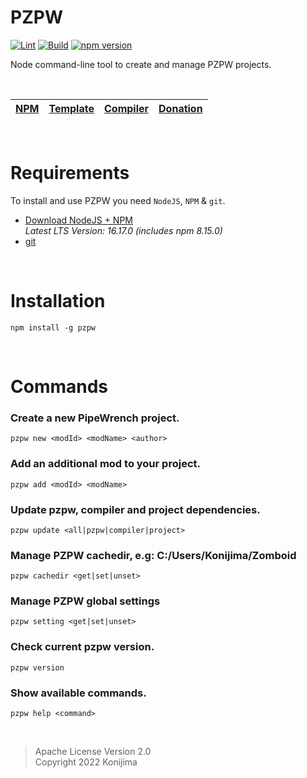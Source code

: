# PZPW

[![Lint](https://github.com/Konijima/pzpw/actions/workflows/Lint.yml/badge.svg)](https://github.com/Konijima/pzpw/actions/workflows/Lint.yml)
[![Build](https://github.com/Konijima/pzpw/actions/workflows/Build.yml/badge.svg)](https://github.com/Konijima/pzpw/actions/workflows/Build.yml)
[![npm version](https://badge.fury.io/js/pzpw.svg)](https://badge.fury.io/js/pzpw)

Node command-line tool to create and manage PZPW projects.

<br>

[NPM](https://www.npmjs.com/search?q=pzpw) | [Template](https://github.com/Konijima/pzpw-template) | [Compiler](https://github.com/Konijima/pzpw-compiler) | [Donation](https://paypal.me/Konijima)
|---|---|---|---|

<br>

# Requirements
To install and use PZPW you need `NodeJS`, `NPM` & `git`.
- [Download NodeJS + NPM](https://nodejs.org/en/download/)  
*Latest LTS Version: 16.17.0 (includes npm 8.15.0)*
- [git](https://git-scm.com/downloads)

<br>

# Installation

```
npm install -g pzpw
```

<br>

# Commands

### Create a new PipeWrench project.
```
pzpw new <modId> <modName> <author>
```
### Add an additional mod to your project.
```
pzpw add <modId> <modName>
```
### Update pzpw, compiler and project dependencies.
```
pzpw update <all|pzpw|compiler|project>
```
### Manage PZPW cachedir, e.g: C:/Users/Konijima/Zomboid
```
pzpw cachedir <get|set|unset>
```
### Manage PZPW global settings
```
pzpw setting <get|set|unset>
```
### Check current pzpw version.
```
pzpw version
```
### Show available commands.
```
pzpw help <command>
```

<br>

> Apache License Version 2.0  
> Copyright 2022 Konijima  